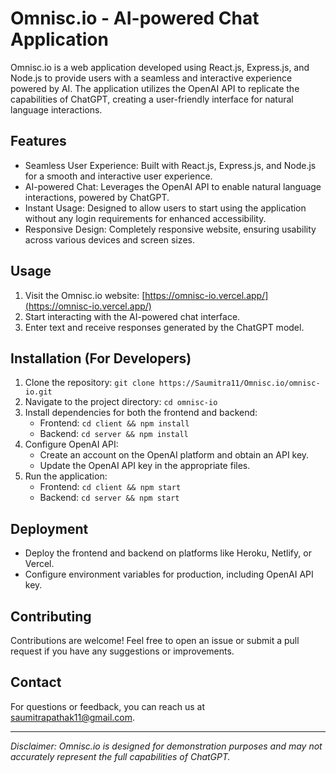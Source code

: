 # Omnisc.io - AI-powered Chat Application

Omnisc.io is a web application developed using React.js, Express.js, and Node.js to provide users with a seamless and interactive experience powered by AI. The application utilizes the OpenAI API to replicate the capabilities of ChatGPT, creating a user-friendly interface for natural language interactions.

## Features

- Seamless User Experience: Built with React.js, Express.js, and Node.js for a smooth and interactive user experience.
- AI-powered Chat: Leverages the OpenAI API to enable natural language interactions, powered by ChatGPT.
- Instant Usage: Designed to allow users to start using the application without any login requirements for enhanced accessibility.
- Responsive Design: Completely responsive website, ensuring usability across various devices and screen sizes.

## Usage

1. Visit the Omnisc.io website: [https://omnisc-io.vercel.app/](https://omnisc-io.vercel.app/)
2. Start interacting with the AI-powered chat interface.
3. Enter text and receive responses generated by the ChatGPT model.

## Installation (For Developers)

1. Clone the repository: `git clone https://Saumitra11/Omnisc.io/omnisc-io.git`
2. Navigate to the project directory: `cd omnisc-io`
3. Install dependencies for both the frontend and backend:
   - Frontend: `cd client && npm install`
   - Backend: `cd server && npm install`
4. Configure OpenAI API:
   - Create an account on the OpenAI platform and obtain an API key.
   - Update the OpenAI API key in the appropriate files.
5. Run the application:
   - Frontend: `cd client && npm start`
   - Backend: `cd server && npm start`

## Deployment

- Deploy the frontend and backend on platforms like Heroku, Netlify, or Vercel.
- Configure environment variables for production, including OpenAI API key.

## Contributing

Contributions are welcome! Feel free to open an issue or submit a pull request if you have any suggestions or improvements.

## Contact

For questions or feedback, you can reach us at [saumitrapathak11@gmail.com](mailto:saumitrapathak11@gmail.com).

---

*Disclaimer: Omnisc.io is designed for demonstration purposes and may not accurately represent the full capabilities of ChatGPT.*
